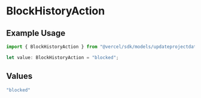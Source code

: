 # BlockHistoryAction

## Example Usage

```typescript
import { BlockHistoryAction } from "@vercel/sdk/models/updateprojectdatacacheop.js";

let value: BlockHistoryAction = "blocked";
```

## Values

```typescript
"blocked"
```